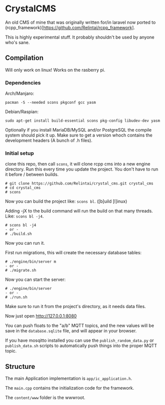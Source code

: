 # CrystalCMS

An old CMS of mine that was originally written for/in laravel now ported to (rcpp_framework)[https://github.com/Relintai/rcpp_framework].

This is highly experimental stuff. It probably shouldn't be used by anyone who's sane.

## Compilation

Will only work on linux! Works on the rasberry pi.

### Dependencies

Arch/Manjaro:

``` 
pacman -S --needed scons pkgconf gcc yasm 
```

Debian/Raspian:

```
sudo apt-get install build-essential scons pkg-config libudev-dev yasm 
```

Optionally if you install MariaDB/MySQL and/or PostgreSQL the compile system should pick it up. Make sure to get a version
whoch contains the development headers (A bunch of .h files).

### Initial setup

clone this repo, then call `scons`, it will clone rcpp cms into a new engine directory. Run this every time you update the project.
You don't have to run it before / between builds.

```
# git clone https://github.com/Relintai/crystal_cms.git crystal_cms
# cd crystal_cms
# scons
```

Now you can build the project like: `scons bl`.  ([b]uild [l]inux)

Adding -jX to the build command will run the build on that many threads. Like: `scons bl -j4`.

```
# scons bl -j4
- or -
# ./build.sh
```
Now you can run it.

First run migrations, this will create the necessary database tables:

```
# ./engine/bin/server m
- or -
# ./migrate.sh
```

Now you can start the server:

```
# ./engine/bin/server
- or -
# ./run.sh
```

Make sure to run it from the project's directory, as it needs data files.

Now just open http://127.0.0.1:8080

You can push floats to the "a/b" MQTT topics, and the new values will be save in the `database.sqlite` file, and will appear
in your browser.

If you have mosqitto installed you can use the `publish_random_data.py` or `publish_data.sh` scripts to automatically
push things into the proper MQTT topic.

## Structure

The main Application implementation is `app/ic_application.h`.

The `main.cpp` contains the initialization code for the framework.

The `content/www` folder is the wwwroot.
